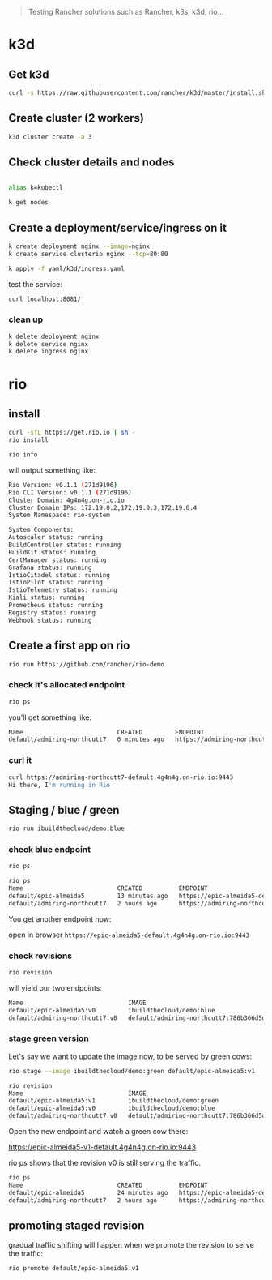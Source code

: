 > Testing Rancher solutions such as Rancher, k3s, k3d, rio...

# k3d

## Get k3d

```bash
curl -s https://raw.githubusercontent.com/rancher/k3d/master/install.sh | bash
```

## Create cluster (2 workers)

```bash
k3d cluster create -a 3
```


## Check cluster details and nodes

```bash

alias k=kubectl
```

```bash
k get nodes
```

## Create a deployment/service/ingress on it

```bash
k create deployment nginx --image=nginx
k create service clusterip nginx --tcp=80:80

k apply -f yaml/k3d/ingress.yaml
```

test the service:

```bash
curl localhost:8081/
```


### clean up
```bash
k delete deployment nginx
k delete service nginx
k delete ingress nginx
```


# rio

## install

```bash
curl -sfL https://get.rio.io | sh -
rio install
```

```bash
rio info
```

will output something like:
```bash
Rio Version: v0.1.1 (271d9196)
Rio CLI Version: v0.1.1 (271d9196)
Cluster Domain: 4g4n4g.on-rio.io
Cluster Domain IPs: 172.19.0.2,172.19.0.3,172.19.0.4
System Namespace: rio-system

System Components:
Autoscaler status: running
BuildController status: running
BuildKit status: running
CertManager status: running
Grafana status: running
IstioCitadel status: running
IstioPilot status: running
IstioTelemetry status: running
Kiali status: running
Prometheus status: running
Registry status: running
Webhook status: running
```

## Create a first app on rio
```bash
rio run https://github.com/rancher/rio-demo
```

### check it's allocated endpoint
```bash
rio ps
```

you'll get something like:

```bash
Name                          CREATED         ENDPOINT                                                    REVISIONS   SCALE     WEIGHT    DETAIL
default/admiring-northcutt7   6 minutes ago   https://admiring-northcutt7-default.4g4n4g.on-rio.io:9443   v0          1         100%      
```

### curl it

```bash
curl https://admiring-northcutt7-default.4g4n4g.on-rio.io:9443
Hi there, I'm running in Rio
```

## Staging / blue / green

```bash
rio run ibuildthecloud/demo:blue
```

### check blue endpoint

```bash
rio ps
```

```bash
rio ps
Name                          CREATED          ENDPOINT                                                    REVISIONS   SCALE     WEIGHT    DETAIL
default/epic-almeida5         13 minutes ago   https://epic-almeida5-default.4g4n4g.on-rio.io:9443         v0          1         100%      
default/admiring-northcutt7   2 hours ago      https://admiring-northcutt7-default.4g4n4g.on-rio.io:9443   v0          1         100%      

```

You get another endpoint now:

open in browser `https://epic-almeida5-default.4g4n4g.on-rio.io:9443`


### check revisions

```bash
rio revision
```
will yield our two endpoints:

```bash
Name                             IMAGE                                                                  CREATED          SCALE     ENDPOINT                                                       WEIGHT    DETAIL
default/epic-almeida5:v0         ibuildthecloud/demo:blue                                               16 minutes ago   1         https://epic-almeida5-v0-default.4g4n4g.on-rio.io:9443         100       
default/admiring-northcutt7:v0   default/admiring-northcutt7:786b366d5d44de6b547939f51d467437e45c5ee1   2 hours ago      1         https://admiring-northcutt7-v0-default.4g4n4g.on-rio.io:9443   100   
```

### stage green version

Let's say we want to update the image now, to be served by green cows:

```bash
rio stage --image ibuildthecloud/demo:green default/epic-almeida5:v1
```

```bash
rio revision 
Name                             IMAGE                                                                  CREATED          SCALE     ENDPOINT                                                       WEIGHT    DETAIL
default/epic-almeida5:v1         ibuildthecloud/demo:green                                              16 seconds ago   1         https://epic-almeida5-v1-default.4g4n4g.on-rio.io:9443         0         
default/epic-almeida5:v0         ibuildthecloud/demo:blue                                               20 minutes ago   1         https://epic-almeida5-v0-default.4g4n4g.on-rio.io:9443         100       
default/admiring-northcutt7:v0   default/admiring-northcutt7:786b366d5d44de6b547939f51d467437e45c5ee1   2 hours ago      1         https://admiring-northcutt7-v0-default.4g4n4g.on-rio.io:9443   100       

```

Open the new endpoint and watch a green cow there:

https://epic-almeida5-v1-default.4g4n4g.on-rio.io:9443

rio ps shows that the revision v0 is still serving the traffic.

```bash
rio ps
Name                          CREATED          ENDPOINT                                                    REVISIONS   SCALE     WEIGHT    DETAIL
default/epic-almeida5         24 minutes ago   https://epic-almeida5-default.4g4n4g.on-rio.io:9443         v0          1         100%      
default/admiring-northcutt7   2 hours ago      https://admiring-northcutt7-default.4g4n4g.on-rio.io:9443   v0          1         100%      
```

## promoting staged revision

gradual traffic shifting will happen when we promote the revision to serve the traffic:

```bash
rio promote default/epic-almeida5:v1
```
